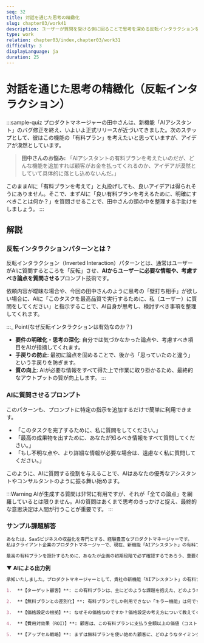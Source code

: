 ```yaml
---
seq: 32
title: 対話を通じた思考の精緻化
slug: chapter03/work41
description: ユーザーが質問を受ける側に回ることで思考を深める反転インタラクションを学ぶ
type: work
relation: chapter03/index,chapter03/work31
difficulty: 3
displayLanguage: ja
duration: 25
---
```


# 対話を通じた思考の精緻化（反転インタラクション）

:::sample-quiz
プロダクトマネージャーの田中さんは、新機能「AIアシスタント」のバグ修正を終え、いよいよ正式リリースが近づいてきました。次のステップとして、彼はこの機能の「有料プラン」を考えたいと思っていますが、アイデアが漠然としています。

> **田中さんのお悩み:**
> 「AIアシスタントの有料プランを考えたいのだが、どんな機能を追加すれば顧客がお金を払ってくれるのか、アイデアが漠然としていて具体的に落とし込めないんだ。」

このままAIに「有料プランを考えて」と丸投げしても、良いアイデアは得られそうにありません。そこで、まずAIに「良い有料プランを考えるために、明確にすべきことは何か？」を質問させることで、田中さんの頭の中を整理する手助けをしましょう。
:::

## 解説

### 反転インタラクションパターンとは？

反転インタラクション（Inverted Interaction）パターンとは、通常はユーザーがAIに質問するところを「反転」させ、**AIからユーザーに必要な情報や、考慮すべき論点を質問させる**プロンプト技術です。

依頼内容が曖昧な場合や、今回の田中さんのように思考の「壁打ち相手」が欲しい場合に、AIに「このタスクを最高品質で実行するために、私（ユーザー）に質問をしてください」と指示することで、AI自身が思考し、検討すべき事項を整理してくれます。

:::_ Point(なぜ反転インタラクションは有効なのか？)
- **要件の明確化・思考の深化**: 自分では気づかなかった論点や、考慮すべき項目をAIが指摘してくれます。
- **手戻りの防止**: 最初に論点を固めることで、後から「思っていたのと違う」という手戻りを防ぎます。
- **質の向上**: AIが必要な情報をすべて得た上で作業に取り掛かるため、最終的なアウトプットの質が向上します。
:::

### AIに質問させるプロンプト

このパターンも、プロンプトに特定の指示を追加するだけで簡単に利用できます。

- 「このタスクを完了するために、私に質問をしてください。」
- 「最高の成果物を出すために、あなたが知るべき情報をすべて質問してください。」
- 「もし不明な点や、より詳細な情報が必要な場合は、遠慮なく私に質問してください。」

このように、AIに質問する役割を与えることで、AIはあなたの優秀なアシスタントやコンサルタントのように振る舞い始めます。

:::Warning
AIが生成する質問は非常に有用ですが、それが「全ての論点」を網羅しているとは限りません。AIの質問はあくまで思考のきっかけと捉え、最終的な意思決定は人間が行うことが重要です。
:::

### サンプル課題解答
```markdown
あなたは、SaaSビジネスの収益化を専門とする、経験豊富なプロダクトマネージャーです。
私はクライアント企業のプロダクトマネージャーで、現在、新機能「AIアシスタント」の有料プランを企画したいと考えています。

最高の有料プランを設計するために、あなたが企画の初期段階で必ず確認するであろう、重要な論点を質問形式で5つ提示してください。
```

**▼ AIによる出力例**
```markdown
承知いたしました。プロダクトマネージャーとして、貴社の新機能「AIアシスタント」の有料プランを成功に導くため、以下の5つの重要な質問をさせていただきます。

1.  **【ターゲット顧客】**: この有料プランは、主にどのような課題を抱えた、どのような顧客に使ってもらうことを想定していますか？（例：「個人事業主」「中小企業のマーケティング部門」「大企業の営業部門」など）

2.  **【無料プランとの差別化】**: 有料プランでしか利用できない「キラー機能」は何ですか？顧客が「これがあるならお金を払う価値がある」と感じる、無料プランとの明確な違いはどこに設定しますか？

3.  **【価格設定の根拠】**: なぜその価格なのですか？価格設定の考え方について教えてください。（例：「競合製品の価格を参考にする」「機能の数に応じて松竹梅の3プランを用意する」「利用量に応じた従量課金制にする」など）

4.  **【費用対効果（ROI）】**: 顧客は、この有料プランに支払う金額以上の価値（コスト削減や売上向上など）を、具体的にどのように得ることができますか？その費用対効果を、我々は顧客に明確に説明できますか？

5.  **【アップセル戦略】**: まずは無料プランを使い始めた顧客に、どのようなタイミングで、どのようなメッセージを伝えれば、有料プランへ移行してくれると考えますか？
```
